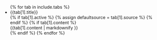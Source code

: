 <div class="tabcontrol container">
    <ul class="tabcontrol tabs" style="{{include.headerstyle}}">
        {% for tab in include.tabs %}
            <li class="tabcontrol tab {% if {tab[1].active %}active{% endif %}" data-name="{{tab[1].name}}" data-target="tab_{{include.id}}" data-source="{{include.id}}__{{tab[1].source}}">
                {{tab[1].title}}
            </li>
            {% if tab[1].active %}
                {% assign defaultsource = tab[1].source %}
            {% endif %}
            {% if tab[1].content %}
            <div id="{{include.id}}__{{tab[1].source}}" class="hidden">
                {{tab[1].content | markdownify }}
            </div>
            {% endif %}
        {% endfor %}
    </ul>
    <div id="tab_{{include.id}}" class="tabcontrol body {{include.bodyclass}}" style="{{include.bodystyle}}" data-defaultsource="{{include.id}}__{{defaultsource}}">
    </div>
</div>
